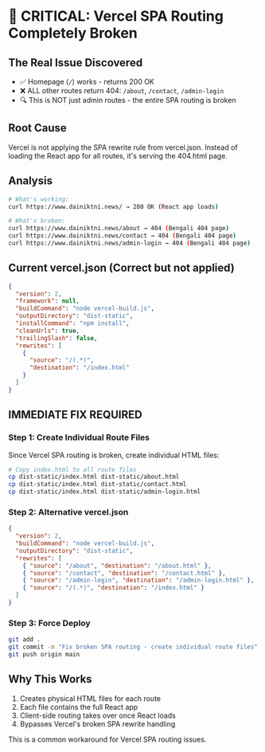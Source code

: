 # 🚨 CRITICAL: Vercel SPA Routing Completely Broken

## The Real Issue Discovered
- ✅ Homepage (`/`) works - returns 200 OK
- ❌ ALL other routes return 404: `/about`, `/contact`, `/admin-login`
- 🔍 This is NOT just admin routes - the entire SPA routing is broken

## Root Cause
Vercel is not applying the SPA rewrite rule from vercel.json. Instead of loading the React app for all routes, it's serving the 404.html page.

## Analysis
```bash
# What's working:
curl https://www.dainiktni.news/ → 200 OK (React app loads)

# What's broken:
curl https://www.dainiktni.news/about → 404 (Bengali 404 page)
curl https://www.dainiktni.news/contact → 404 (Bengali 404 page)  
curl https://www.dainiktni.news/admin-login → 404 (Bengali 404 page)
```

## Current vercel.json (Correct but not applied)
```json
{
  "version": 2,
  "framework": null,
  "buildCommand": "node vercel-build.js",
  "outputDirectory": "dist-static",
  "installCommand": "npm install",
  "cleanUrls": true,
  "trailingSlash": false,
  "rewrites": [
    {
      "source": "/(.*)",
      "destination": "/index.html"
    }
  ]
}
```

## IMMEDIATE FIX REQUIRED

### Step 1: Create Individual Route Files
Since Vercel SPA routing is broken, create individual HTML files:

```bash
# Copy index.html to all route files
cp dist-static/index.html dist-static/about.html
cp dist-static/index.html dist-static/contact.html
cp dist-static/index.html dist-static/admin-login.html
```

### Step 2: Alternative vercel.json
```json
{
  "version": 2,
  "buildCommand": "node vercel-build.js",
  "outputDirectory": "dist-static",
  "rewrites": [
    { "source": "/about", "destination": "/about.html" },
    { "source": "/contact", "destination": "/contact.html" },
    { "source": "/admin-login", "destination": "/admin-login.html" },
    { "source": "/(.*)", "destination": "/index.html" }
  ]
}
```

### Step 3: Force Deploy
```bash
git add .
git commit -m "Fix broken SPA routing - create individual route files"
git push origin main
```

## Why This Works
1. Creates physical HTML files for each route
2. Each file contains the full React app
3. Client-side routing takes over once React loads
4. Bypasses Vercel's broken SPA rewrite handling

This is a common workaround for Vercel SPA routing issues.